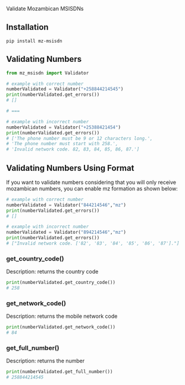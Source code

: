 Validate Mozambican MSISDNs

## Installation

`pip install mz-msisdn`

## Validating Numbers

```py
from mz_msisdn import Validator 

# example with correct number
numberValidated = Validator("+258844214545")
print(numberValidated.get_errors())
# [] 

# ===

# example with incorrect number
numberValidated = Validator("+25388421454")
print(numberValidated.get_errors())
# ['The phone number must be 9 or 12 characters long.', 
# 'The phone number must start with 258.',
# 'Invalid network code. 82, 83, 84, 85, 86, 87.']
```

## Validating Numbers Using Format

If you want to validate numbers considering that you will only receive mozambican numbers, you can enable mz formation as shown below:

```py
# example with correct number
numberValidated = Validator("844214546","mz")
print(numberValidated.get_errors())
# []

# example with incorrect number
numberValidated = Validator("894214546","mz")
print(numberValidated.get_errors())
# ["Invalid network code. ['82', '83', '84', '85', '86', '87']."]
```

### get_country_code()
Description: returns the country code

```py
print(numberValidated.get_country_code())
# 258
```

### get_network_code()
Description: returns the mobile network code

```py
print(numberValidated.get_network_code())
# 84
```

### get_full_number()
Description: returns the number 

```py
print(numberValidated.get_full_number())
# 258844214545
```